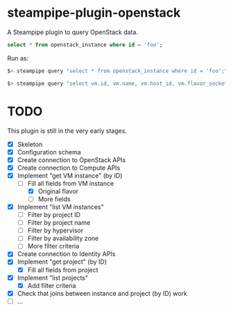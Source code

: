 # steampipe-plugin-openstack

A Steampipe plugin to query OpenStack data.

```sql
select * from openstack_instance where id = 'foo';
```

Run as:

```bash
$> steampipe query "select * from openstack_instance where id = 'foo';"

$> steampipe query "select vm.id, vm.name, vm.host_id, vm.flavor_sockets, vm.flavor_disk, prj.name, prj.enabled, prj.id from openstack_instance vm, openstack_project prj where vm.id = '12345678-90ab-cdef-1234-567890abcdef' and vm.project_id = prj.id;"
```

# TODO

This plugin is still in the very early stages.

- [x] Skeleton
- [x] Configuration schema
- [X] Create connection to OpenStack APIs
- [X] Create connection to Compute APIs
- [X] Implement "get VM instance" (by ID)
    - [ ] Fill all fields from VM instance
        - [X] Original flavor
        - [ ] More fields
- [X] Implement "list VM instances"
    - [ ] Filter by project ID
    - [ ] Filter by project name
    - [ ] Filter by hypervisor
    - [ ] Filter by availability zone
    - [ ] More filter criteria
- [X] Create connection to Identity APIs
- [X] Implement "get project" (by ID)
    - [X] Fill all fields from project
- [X] Implement "list projects"
    - [X] Add filter criteria
- [X] Check that joins between instance and project (by ID) work
- [ ] ...
